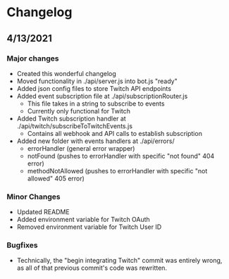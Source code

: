 # Changelog

## 4/13/2021

### Major changes
- Created this wonderful changelog
- Moved functionality in ./api/server.js into bot.js "ready"
- Added json config files to store Twitch API endpoints
- Added event subscription file at ./api/subscriptionRouter.js
    - This file takes in a string to subscribe to events
    - Currently only functional for Twitch
- Added Twitch subscription handler at ./api/twitch/subscribeToTwitchEvents.js
    - Contains all webhook and API calls to establish subscription
- Added new folder with events handlers at ./api/errors/
    - errorHandler (general error wrapper)
    - notFound (pushes to errorHandler with specific "not found" 404 error)
    - methodNotAllowed (pushes to errorHandler with specific "not allowed" 405 error)

### Minor Changes
- Updated README
- Added environment variable for Twitch OAuth
- Removed environment variable for Twitch User ID

### Bugfixes
- Technically, the "begin integrating Twitch" commit was entirely wrong, as all of that previous commit's code was rewritten.

